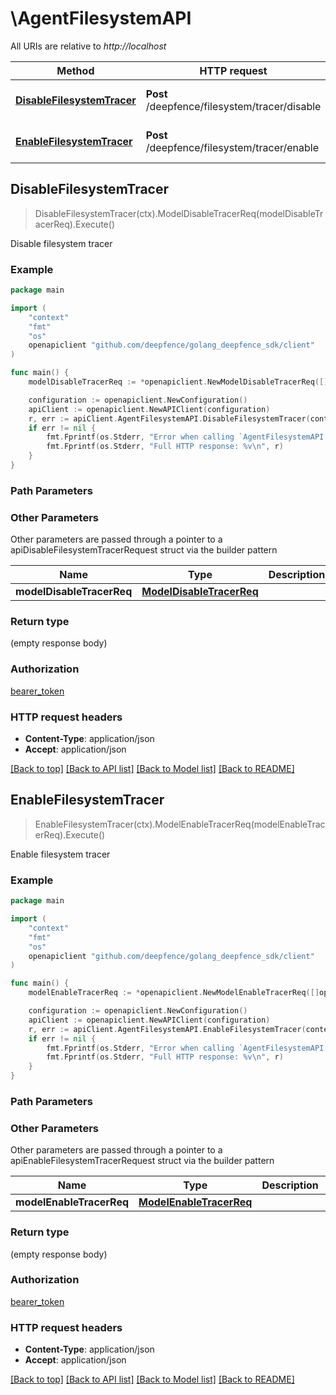 # \AgentFilesystemAPI

All URIs are relative to *http://localhost*

Method | HTTP request | Description
------------- | ------------- | -------------
[**DisableFilesystemTracer**](AgentFilesystemAPI.md#DisableFilesystemTracer) | **Post** /deepfence/filesystem/tracer/disable | Disable filesystem tracer
[**EnableFilesystemTracer**](AgentFilesystemAPI.md#EnableFilesystemTracer) | **Post** /deepfence/filesystem/tracer/enable | Enable filesystem tracer



## DisableFilesystemTracer

> DisableFilesystemTracer(ctx).ModelDisableTracerReq(modelDisableTracerReq).Execute()

Disable filesystem tracer



### Example

```go
package main

import (
	"context"
	"fmt"
	"os"
	openapiclient "github.com/deepfence/golang_deepfence_sdk/client"
)

func main() {
	modelDisableTracerReq := *openapiclient.NewModelDisableTracerReq([]openapiclient.ModelAgentID{*openapiclient.NewModelAgentID(int32(123), "NodeId_example")}) // ModelDisableTracerReq |  (optional)

	configuration := openapiclient.NewConfiguration()
	apiClient := openapiclient.NewAPIClient(configuration)
	r, err := apiClient.AgentFilesystemAPI.DisableFilesystemTracer(context.Background()).ModelDisableTracerReq(modelDisableTracerReq).Execute()
	if err != nil {
		fmt.Fprintf(os.Stderr, "Error when calling `AgentFilesystemAPI.DisableFilesystemTracer``: %v\n", err)
		fmt.Fprintf(os.Stderr, "Full HTTP response: %v\n", r)
	}
}
```

### Path Parameters



### Other Parameters

Other parameters are passed through a pointer to a apiDisableFilesystemTracerRequest struct via the builder pattern


Name | Type | Description  | Notes
------------- | ------------- | ------------- | -------------
 **modelDisableTracerReq** | [**ModelDisableTracerReq**](ModelDisableTracerReq.md) |  | 

### Return type

 (empty response body)

### Authorization

[bearer_token](../README.md#bearer_token)

### HTTP request headers

- **Content-Type**: application/json
- **Accept**: application/json

[[Back to top]](#) [[Back to API list]](../README.md#documentation-for-api-endpoints)
[[Back to Model list]](../README.md#documentation-for-models)
[[Back to README]](../README.md)


## EnableFilesystemTracer

> EnableFilesystemTracer(ctx).ModelEnableTracerReq(modelEnableTracerReq).Execute()

Enable filesystem tracer



### Example

```go
package main

import (
	"context"
	"fmt"
	"os"
	openapiclient "github.com/deepfence/golang_deepfence_sdk/client"
)

func main() {
	modelEnableTracerReq := *openapiclient.NewModelEnableTracerReq([]openapiclient.ModelAgentID{*openapiclient.NewModelAgentID(int32(123), "NodeId_example")}) // ModelEnableTracerReq |  (optional)

	configuration := openapiclient.NewConfiguration()
	apiClient := openapiclient.NewAPIClient(configuration)
	r, err := apiClient.AgentFilesystemAPI.EnableFilesystemTracer(context.Background()).ModelEnableTracerReq(modelEnableTracerReq).Execute()
	if err != nil {
		fmt.Fprintf(os.Stderr, "Error when calling `AgentFilesystemAPI.EnableFilesystemTracer``: %v\n", err)
		fmt.Fprintf(os.Stderr, "Full HTTP response: %v\n", r)
	}
}
```

### Path Parameters



### Other Parameters

Other parameters are passed through a pointer to a apiEnableFilesystemTracerRequest struct via the builder pattern


Name | Type | Description  | Notes
------------- | ------------- | ------------- | -------------
 **modelEnableTracerReq** | [**ModelEnableTracerReq**](ModelEnableTracerReq.md) |  | 

### Return type

 (empty response body)

### Authorization

[bearer_token](../README.md#bearer_token)

### HTTP request headers

- **Content-Type**: application/json
- **Accept**: application/json

[[Back to top]](#) [[Back to API list]](../README.md#documentation-for-api-endpoints)
[[Back to Model list]](../README.md#documentation-for-models)
[[Back to README]](../README.md)

